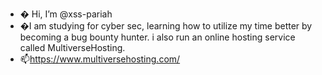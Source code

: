 - � Hi, I’m @xss-pariah
- �I am studying for cyber sec, learning how to utilize my time better by becoming a bug bounty hunter. i also run an online hosting service called MultiverseHosting.
- 📫https://www.multiversehosting.com/
<!---

--->
